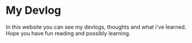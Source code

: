 # My Devlog

In this website you can see my devlogs, thoughts and what i've learned. Hope you have fun reading and possibly learning.
